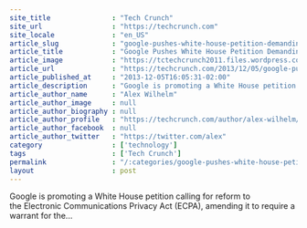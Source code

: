 ```yaml
---
site_title               : "Tech Crunch"
site_url                 : "https://techcrunch.com"
site_locale              : "en_US"
article_slug             : "google-pushes-white-house-petition-demanding-the-government-secure-a-warrant-to-read-your-email"
article_title            : "Google Pushes White House Petition Demanding The Government Secure A Warrant To Read Your Email"
article_image            : "https://tctechcrunch2011.files.wordpress.com/2013/12/2013-12-05_15h44_06.jpg?w=764&h=400&crop=1"
article_url              : "https://techcrunch.com/2013/12/05/google-pushes-white-house-petition-demanding-the-government-secure-a-warrant-to-read-your-email/"
article_published_at     : "2013-12-05T16:05:31-02:00"
article_description      : "Google is promoting a White House petition calling for reform to the Electronic Communications Privacy Act (ECPA), amending it to require a warrant for the..."
article_author_name      : "Alex Wilhelm"
article_author_image     : null
article_author_biography : null
article_author_profile   : "https://techcrunch.com/author/alex-wilhelm/"
article_author_facebook  : null
article_author_twitter   : "https://twitter.com/alex"
category                 : ['technology']
tags                     : ['Tech Crunch']
permalink                : "/:categories/google-pushes-white-house-petition-demanding-the-government-secure-a-warrant-to-read-your-email/"
layout                   : post
---
```


Google is promoting a White House petition calling for reform to the Electronic Communications Privacy Act (ECPA), amending it to require a warrant for the...
